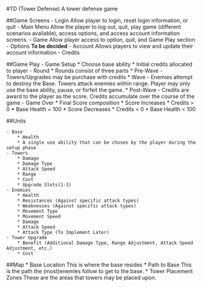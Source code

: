 #TD (Tower Defense)
	A tower defense game

##Game Screens
	- Login
		Allow player to login, reset login information, or quit
	- Main Menu
		Allow the player to log out, quit, play game (different scenarios available), access options, and access account information screens.
	- Game
		Allow player access to option, quit, and Game Play section
	- Options
		**To be decided**
	- Account
		Allows players to view and update their account information
	- Credits

##Game Play
	- Game Setup
		* Choose base ability
		* Initial credits allocated to player
	- Round
		* Rounds consist of three parts
			* Pre-Wave - Towers/Upgrades may be purchase with credits
			* Wave - Enemies attempt to destroy the Base. Towers attack enemies within range. Player may only use the base ability, pause, or forfeit the game.
			* Post-Wave - Credits are award to the player as the score. Credits accumulate over the course of the game
	- Game Over
	 	* Final Score composition
	 		* Score Increases
	 			* Credits > 0
	 			* Base Health = 100
	 		* Score Decreases
	 			* Credits < 0
	 			* Base Health < 100

##Units

	- Base
		* Health
		* A single use ability that can be chosen by the player during the setup phase
	- Towers
		* Damage
		* Damage Type
		* Attack Speed
		* Range
		* Cost
		* Upgrade Slots(1-3)
	- Enemies
		* Health
		* Resistances (Against specific attack types)
		* Weaknesses (Against specific attack types) 
		* Movement Type
		* Movement Speed
		* Damage
		* Attack Speed
		* Attack Type (To Implement Later)
	- Tower Upgrade
		* Benefit (Additional Damage Type, Range Adjustment, Attack Speed Adjustment, etc.)
		* Cost 
		
##Map
	* Base Location
		This is where the base resides
	* Path to Base
		This is the path the (most)enemies follow to get to the base.
	* Tower Placement Zones
		These are the areas that towers may be placed upon.		